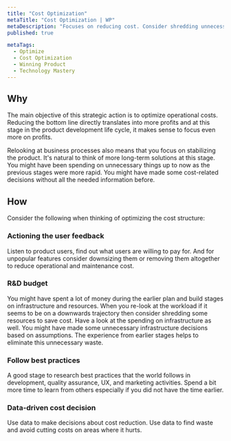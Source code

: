 ```yaml
---
title: "Cost Optimization"
metaTitle: "Cost Optimization | WP"
metaDescription: "Focuses on reducing cost. Consider shredding unnecessary waste in platform services, tech debt backlog, or team structure. Look into process improvements."
published: true

metaTags:
  - Optimize
  - Cost Optimization
  - Winning Product
  - Technology Mastery
---
```


## Why
The main objective of this strategic action is to optimize operational costs. Reducing the bottom line directly translates into more profits and at this stage in the product development life cycle, it makes sense to focus even more on profits.

Relooking at business processes also means that you focus on stabilizing the product. It's natural to think of more long-term solutions at this stage. You might have been spending on unnecessary things up to now as the previous stages were more rapid. You might have made some cost-related decisions without all the needed information before.


## How
Consider the following when thinking of optimizing the cost structure:

### Actioning the user feedback
Listen to product users, find out what users are willing to pay for. And for unpopular features consider downsizing them or removing them altogether to reduce operational and maintenance cost.

### R&D budget
You might have spent a lot of money during the earlier plan and build stages on infrastructure and resources. When you re-look at the workload if it seems to be on a downwards trajectory then consider shredding some resources to save cost. Have a look at the spending on infrastructure as well. You might have made some unnecessary infrastructure decisions based on assumptions. The experience from earlier stages helps to eliminate this unnecessary waste.

### Follow best practices
A good stage to research best practices that the world follows in development, quality assurance, UX, and marketing activities. Spend a bit more time to learn from others especially if you did not have the time earlier.

### Data-driven cost decision
Use data to make decisions about cost reduction. Use data to find waste and avoid cutting costs on areas where it hurts.
